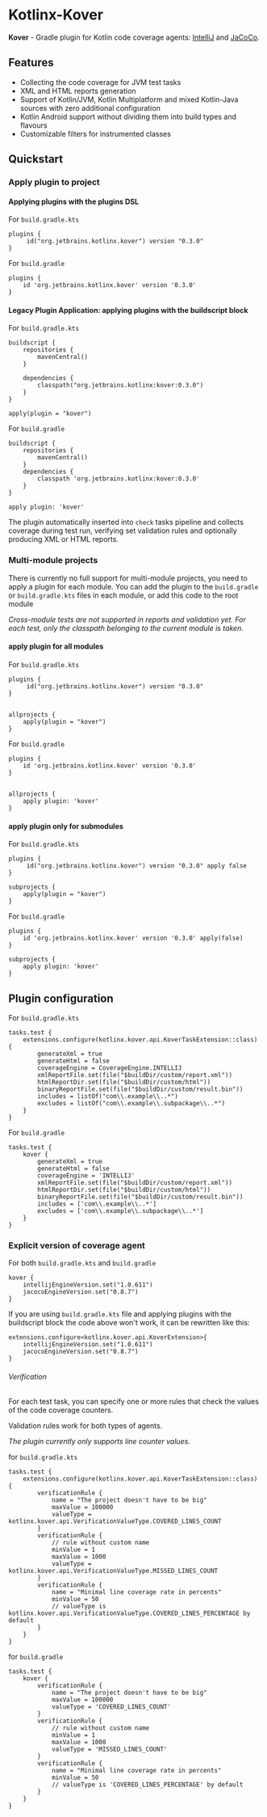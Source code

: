 # Kotlinx-Kover

**Kover** - Gradle plugin for Kotlin code coverage agents: [IntelliJ](https://github.com/JetBrains/intellij-coverage)
and [JaCoCo](https://github.com/jacoco/jacoco).

## Features

* Collecting the code coverage for JVM test tasks
* XML and HTML reports generation
* Support of Kotlin/JVM, Kotlin Multiplatform and mixed Kotlin-Java sources with zero additional configuration
* Kotlin Android support without dividing them into build types and flavours
* Customizable filters for instrumented classes

## Quickstart
### Apply plugin to project
#### Applying plugins with the plugins DSL
For `build.gradle.kts`
```
plugins {
     id("org.jetbrains.kotlinx.kover") version "0.3.0"
}
```
For `build.gradle`
```
plugins {
    id 'org.jetbrains.kotlinx.kover' version '0.3.0'
}
```

#### Legacy Plugin Application: applying plugins with the buildscript block
For `build.gradle.kts`
```
buildscript {
    repositories {
        mavenCentral()
    }

    dependencies {
        classpath("org.jetbrains.kotlinx:kover:0.3.0")
    }
}

apply(plugin = "kover")
```

For `build.gradle`
```
buildscript {
    repositories {
        mavenCentral()
    }
    dependencies {
        classpath 'org.jetbrains.kotlinx:kover:0.3.0'
    }
}
  
apply plugin: 'kover'    
```

The plugin automatically inserted into `check` tasks pipeline and collects coverage during test run,
verifying set validation rules and optionally producing XML or HTML reports.

### Multi-module projects
There is currently no full support for multi-module projects, you need to apply a plugin for each module.
You can add the plugin to the `build.gradle` or `build.gradle.kts` files in each module, or add this code to the root module

*Cross-module tests are not supported in reports and validation yet. For each test, only the classpath belonging to the current module is taken.*

#### apply plugin for all modules 
For `build.gradle.kts`
```
plugins {
     id("org.jetbrains.kotlinx.kover") version "0.3.0"
}


allprojects {
    apply(plugin = "kover")
}
```

For `build.gradle`
```
plugins {
    id 'org.jetbrains.kotlinx.kover' version '0.3.0'
}


allprojects {
    apply plugin: 'kover'
}
```

#### apply plugin only for submodules
For `build.gradle.kts`
```
plugins {
     id("org.jetbrains.kotlinx.kover") version "0.3.0" apply false
}

subprojects {
    apply(plugin = "kover")
}
```
For `build.gradle`
```
plugins {
    id 'org.jetbrains.kotlinx.kover' version '0.3.0' apply(false)
}

subprojects {
    apply plugin: 'kover'
}
```

## Plugin configuration

For `build.gradle.kts`
```
tasks.test {
    extensions.configure(kotlinx.kover.api.KoverTaskExtension::class) {
        generateXml = true
        generateHtml = false
        coverageEngine = CoverageEngine.INTELLIJ
        xmlReportFile.set(file("$buildDir/custom/report.xml"))
        htmlReportDir.set(file("$buildDir/custom/html"))
        binaryReportFile.set(file("$buildDir/custom/result.bin"))
        includes = listOf("com\\.example\\..*")
        excludes = listOf("com\\.example\\.subpackage\\..*")
    }
}
```

For `build.gradle`
```
tasks.test {
    kover {
        generateXml = true
        generateHtml = false
        coverageEngine = 'INTELLIJ'
        xmlReportFile.set(file("$buildDir/custom/report.xml"))
        htmlReportDir.set(file("$buildDir/custom/html"))
        binaryReportFile.set(file("$buildDir/custom/result.bin"))
        includes = ['com\\.example\\..*']
        excludes = ['com\\.example\\.subpackage\\..*']
    }
}
```

### Explicit version of coverage agent

For both `build.gradle.kts` and `build.gradle`
```
kover {
    intellijEngineVersion.set("1.0.611")
    jacocoEngineVersion.set("0.8.7")
}
```

If you are using `build.gradle.kts` file and applying plugins with the buildscript block the code above won't work, it can be rewritten like this:
```
extensions.configure<kotlinx.kover.api.KoverExtension>{
    intellijEngineVersion.set("1.0.611")
    jacocoEngineVersion.set("0.8.7")
}
```

###### Verification
For each test task, you can specify one or more rules that check the values of the code coverage counters.

Validation rules work for both types of agents.

*The plugin currently only supports line counter values.*

for `build.gradle.kts`
```
tasks.test {
    extensions.configure(kotlinx.kover.api.KoverTaskExtension::class) {
        verificationRule {
            name = "The project doesn't have to be big"
            maxValue = 100000
            valueType = kotlinx.kover.api.VerificationValueType.COVERED_LINES_COUNT
        }
        verificationRule {
            // rule without custom name
            minValue = 1
            maxValue = 1000
            valueType = kotlinx.kover.api.VerificationValueType.MISSED_LINES_COUNT
        }
        verificationRule {
            name = "Minimal line coverage rate in percents"
            minValue = 50
            // valueType is kotlinx.kover.api.VerificationValueType.COVERED_LINES_PERCENTAGE by default
        }
    }
}
```

for `build.gradle`
```
tasks.test {
    kover {
        verificationRule {
            name = "The project doesn't have to be big"
            maxValue = 100000
            valueType = 'COVERED_LINES_COUNT'
        }
        verificationRule {
            // rule without custom name
            minValue = 1
            maxValue = 1000
            valueType = 'MISSED_LINES_COUNT'
        }
        verificationRule {
            name = "Minimal line coverage rate in percents"
            minValue = 50
            // valueType is 'COVERED_LINES_PERCENTAGE' by default
        }
    }
}
```
